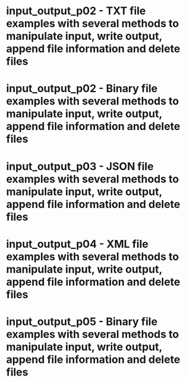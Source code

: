 # input_output_p02 - TXT file examples with several methods to manipulate input, write output, append file information and delete files
#
# input_output_p02 - Binary file examples with several methods to manipulate input, write output, append file information and delete files
#
# input_output_p03 - JSON file examples with several methods to manipulate input, write output, append file information and delete files
#
# input_output_p04 - XML file examples with several methods to manipulate input, write output, append file information and delete files
#
# input_output_p05 - Binary file examples with several methods to manipulate input, write output, append file information and delete files



